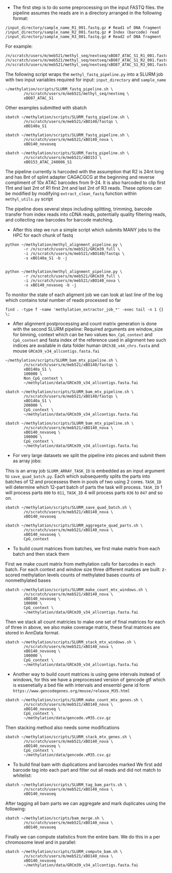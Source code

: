 

- The first step is to do some preprocessing on the input FASTQ files.
the pipeline assumes the reads are in a directory arranged in the following format:

```
/input_directory/sample_name_R1_001.fastq.gz # Read1 of DNA fragment
/input_directory/sample_name_R2_001.fastq.gz # Index (barcode) read
/input_directory/sample_name_R3_001.fastq.gz # Read2 of DNA fragment

```

For example:
```
/n/scratch/users/m/meb521/methyl_seq/nextseq/xBO87_ATAC_S1_R1_001.fastq.gz
/n/scratch/users/m/meb521/methyl_seq/nextseq/xBO87_ATAC_S1_R2_001.fastq.gz
/n/scratch/users/m/meb521/methyl_seq/nextseq/xBO87_ATAC_S1_R3_001.fastq.gz
```

The following script wraps the `methyl_fastq_pipeline.py` into a SLURM job with two input variables required for input:
`input_directory` and `sample_name`
```
~/methylation/scripts/SLURM_fastq_pipeline.sh \
        /n/scratch/users/m/meb521/methyl_seq/nextseq \
        xBO87_ATAC_S1
```
Other examples submitted with sbatch
```
sbatch ~/methylation/scripts/SLURM_fastq_pipeline.sh \
        /n/scratch/users/m/meb521/xBO140/fastqs \
        xBO140a_S1
```

```
sbatch ~/methylation/scripts/SLURM_fastq_pipeline.sh \
        /n/scratch/users/m/meb521/xBO140_nova \
        xBO140_novaseq
```

```
sbatch ~/methylation/scripts/SLURM_fastq_pipeline.sh \
        /n/scratch/users/m/meb521/xBO153 \
        xBO153_ATAC_240606_S1
```

The pipeline currently is harcoded with the assumption that R2 is 24nt long and has 8nt of splint adapter CAGACGCG at the beginning and reverse compliment of 10x ATAC barcodes from 9-24. It is also harcoded to clip first 11nt and last 2nt of R1 first 2nt and last 2nt of R3 reads. These options can be modified by modifying `extract_clean_fastq` function within `methyl_utils.py` script

The pipeline does several steps including splitting, trimming, barcode transfer from index reads into cDNA reads, potentially quality filtering reads, and collecting raw barcodes for barcode matching.


- After this step we run a simple script which submits MANY jobs to the HPC for each chunk of fastq


```
python ~/methylation/methyl_alignment_pipeline.py \
        -r /n/scratch/users/m/meb521/GRCm39_full \
        -i /n/scratch/users/m/meb521/xBO140/fastqs \
        -s xBO140a_S1 -b -j
        

python ~/methylation/methyl_alignment_pipeline.py \
        -r /n/scratch/users/m/meb521/GRCm39_full \
        -i /n/scratch/users/m/meb521/xBO140_nova \
        -s xBO140_novaseq -b -j
```

To monitor the state of each aligment job we can look at last line of the log which contains total number of reads processed so far
```
find . -type f -name 'methylation_extractor_job_*' -exec tail -n 1 {} \;
```

- After alignment postprocessing and count matrix generation is done with the second SLURM pipeline:
Required arguments are window_size for binning, context which can be two values `Non_CpG_context` and `CpG_context` and fasta index of the reference used in alignment two such indices are available in data folder human `GRCh38_v44_chrs.fasta` and mouse `GRCm39_v34_allcontigs.fasta.fai`

```
~/methylation/scripts/SLURM_bam_mtx_pipeline.sh \
        /n/scratch/users/m/meb521/xBO140/fastqs \
        xBO140a_S1 \
        100000 \
        Non_CpG_context \
        ~/methylation/data/GRCm39_v34_allcontigs.fasta.fai

sbatch ~/methylation/scripts/SLURM_bam_mtx_pipeline.sh \
        /n/scratch/users/m/meb521/xBO140/fastqs \
        xBO140a_S1 \
        200000 \
        CpG_context \
        ~/methylation/data/GRCm39_v34_allcontigs.fasta.fai
```

```
sbatch ~/methylation/scripts/SLURM_bam_mtx_pipeline.sh \
        /n/scratch/users/m/meb521/xBO140_nova \
        xBO140_novaseq \
        100000 \
        CpG_context \
        ~/methylation/data/GRCm39_v34_allcontigs.fasta.fai
```




- For very large datasets we split the pipeline into pieces and submit them as array jobs:


This is an array job `SLURM_ARRAY_TASK_ID` is embedded as an input argument to `save_quad_batch.py`. Each  which subsequently splits the parts into batches of 12 and processess them in pools of two using 2 cores. `TASK_ID` will determine which 12-part batch of parts the task will process. `TASK_ID` 1 will process parts `000` to `011`, `TASK_ID` 4 will process parts `036` to `047` and so on.

```
sbatch ~/methylation/scripts/SLURM_save_quad_batch.sh \
        /n/scratch/users/m/meb521/xBO140_nova \
        xBO140_novaseq
```

```
sbatch ~/methylation/scripts/SLURM_aggregate_quad_parts.sh \
        /n/scratch/users/m/meb521/xBO140_nova \
        xBO140_novaseq \
        CpG_context
```



- To build count matrices from batches, we first make matrix from each batch and then stack them

First we make count matrix from methylation calls for barcodes in each batch. For each context and window size three different matices are built:
z-scored methylation levels
counts of methylated bases
counts of nonmethylated bases
```
sbatch ~/methylation/scripts/SLURM_make_count_mtx_windows.sh \
        /n/scratch/users/m/meb521/xBO140_nova \
        xBO140_novaseq \
        100000 \
        CpG_context \
        ~/methylation/data/GRCm39_v34_allcontigs.fasta.fai
```

Then we stack all count matricies to make one set of final matrices for each of three in above, we also make coverage matrix, these final matrices are stored in AnnData format.
```
sbatch ~/methylation/scripts/SLURM_stack_mtx_windows.sh \
        /n/scratch/users/m/meb521/xBO140_nova \
        xBO140_novaseq \
        100000 \
        CpG_context \
        ~/methylation/data/GRCm39_v34_allcontigs.fasta.fai
```

- Another way to build count matrices is using gene intervals instead of windows, for this we have a preprocessed version of gencode gtf which is essenetially a bed file with intervals and ensembl gene id form `https://www.gencodegenes.org/mouse/release_M35.html`

```
sbatch ~/methylation/scripts/SLURM_make_count_mtx_genes.sh \
        /n/scratch/users/m/meb521/xBO140_nova \
        xBO140_novaseq \
        CpG_context \
        ~/methylation/data/gencode.vM35.csv.gz
```
Then stacking method also needs some modifications
```
sbatch ~/methylation/scripts/SLURM_stack_mtx_genes.sh \
        /n/scratch/users/m/meb521/xBO140_nova \
        xBO140_novaseq \
        CpG_context \
        ~/methylation/data/gencode.vM35.csv.gz
```


- To build final bam with duplications and barcodes marked
We first add barcode tag into each part and filter out all reads and did not match to whitelist:
```
sbatch ~/methylation/scripts/SLURM_tag_bam_parts.sh \
        /n/scratch/users/m/meb521/xBO140_nova \
        xBO140_novaseq
```

After tagging all bam parts we can aggregate and mark duplicates using the following:
```
sbatch ~/methylation/scripts/bam_merge.sh \
        /n/scratch/users/m/meb521/xBO140_nova \
        xBO140_novaseq
```
Finally we can compute statistics from the entire bam. We do this in a per chromosome level and in parallel:
```
sbatch ~/methylation/scripts/SLURM_compute_bam.sh \
        /n/scratch/users/m/meb521/xBO140_nova \
        xBO140_novaseq
        ~/methylation/data/GRCm39_v34_allcontigs.fasta.fai
        
```
